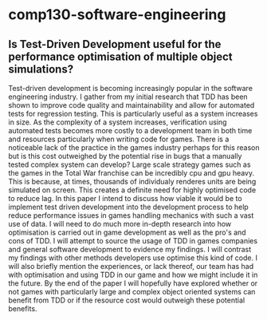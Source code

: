 # comp130-software-engineering

## Is Test-Driven Development useful for the performance optimisation of multiple object simulations?

Test-driven development is becoming increasingly popular in the software engineering industry. I gather from my initial research that TDD has been shown to improve code quality and maintainability and allow for automated tests for regression testing. This is particularly useful as a system increases in size. As the complexity of a system increases, verification using automated tests becomes more costly to a development team in both time and resources particularly when writing code for games. There is a noticeable lack of the practice in the games industry perhaps for this reason but is this cost outweighed by the potential rise in bugs that a manually tested complex system can develop? 
Large scale strategy games such as the games in the Total War franchise can be incredibly cpu and gpu heavy. This is because, at times, thousands of individualy renderes units are being simulated on screen. This creates a definite need for highly optimised code to reduce lag.
In this paper I intend to discuss how viable it would be to implement test driven development into the development process to help reduce performance issues in games handling mechanics with such a vast use of data. 
I will need to do much more in-depth research into how optimisation is carried out in game development as well as the pro's and cons of TDD. 
I will attempt to source the usage of TDD in games companies and general software development to evidence my findings. 
I will contrast my findings with other methods developers use optimise this kind of code. 
I will also briefly mention the experiences, or lack thereof, our team has had with optimisation and using TDD in our game and how we might include it in the future.
By the end of the paper I will hopefully have explored whether or not games with particularly large and complex object oriented systems can benefit from TDD or if the resource cost would outweigh these potential benefits.

